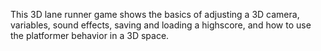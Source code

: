 This 3D lane runner game shows the basics of adjusting a 3D camera, variables, sound effects, saving and loading a highscore, and how to use the platformer behavior in a 3D space.